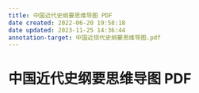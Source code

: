 ```yaml
---
title: 中国近代史纲要思维导图 PDF
date created: 2022-06-20 19:58:18
date updated: 2023-11-25 14:36:44
annotation-target: 中国近现代史纲要思维导图.pdf
---
```


# 中国近代史纲要思维导图 PDF
